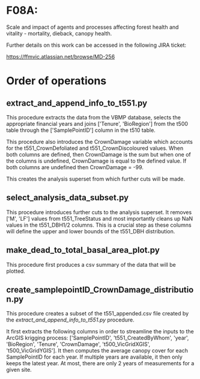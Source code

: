 # F08A: 
Scale and impact of agents and processes affecting forest health and vitality - mortality, dieback, canopy health.

Further details on this work can be accessed in the following JIRA ticket:

https://ffmvic.atlassian.net/browse/MD-256

# Order of operations
## extract_and_append_info_to_t551.py
This procedure extracts the data from the VBMP database, selects the appropriate financial years and 
joins ['Tenure', 'BioRegion'] from the t500 table through the ['SamplePointID'] column in the 
t510 table. 

This procedure also introduces the CrownDamage variable which accounts for the 
t551_CrownDefoliated and t551_CrownDiscoloured values. When both columns are defined, then CrownDamage is the sum but when one of the 
columns is undefined, CrownDamage is equal to the defined value. If both columns are undefined then CrownDamage = -99.

This creates the analysis superset from which further cuts will be made. 

## select_analysis_data_subset.py
This procedure introduces further cuts to the analysis superset. It removes ['M', 'LF'] values from t551_TreeStatus 
and most importantly cleans up NaN values in the t551_DBH1/2 columns. This is a crucial step as these 
columns will define the upper and lower bounds of the t551_DBH distribution. 

## make_dead_to_total_basal_area_plot.py
This procedure first produces a csv summary of the data that will be plotted.

## create_samplepointID_CrownDamage_distribution.py
This procedure creates a subset of the t551_appended.csv file created by the *extract_and_append_info_to_t551.py* procedure.

It first extracts the following columns in order to streamline the inputs to the ArcGIS krigging process: 
['SamplePointID', 't551_CreatedByWhom', 'year', 'BioRegion', 'Tenure', 'CrownDamage', 't500_VicGridXGIS', 
't500_VicGridYGIS']. It then computes the average canopy cover for each SamplePointID for each year. If multiple years 
are available, it then only keeps the latest year. At most, there are only 2 years of measurements for a given site.

